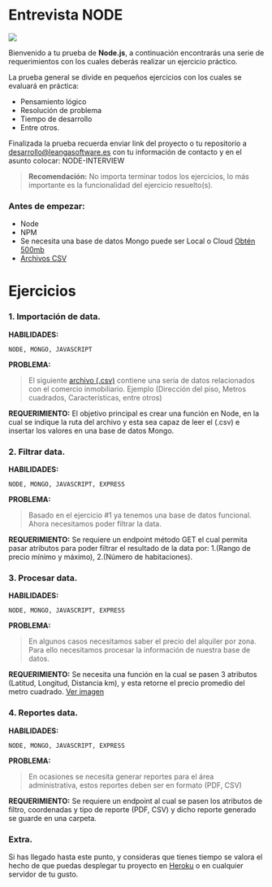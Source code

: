 # Entrevista NODE

![](https://s3-us-west-2.amazonaws.com/devcodepro/media/tutorials/middlewares-en-nodejs-t1.jpg)

Bienvenido a tu prueba de __Node.js__, a continuación encontrarás una serie de requerimientos con los cuales deberás realizar un ejercicio práctico.

La prueba general se divide en pequeños ejercicios con los cuales se evaluará en práctica:
- Pensamiento lógico
- Resolución de problema
- Tiempo de desarrollo
- Entre otros.

Finalizada la prueba recuerda enviar link del proyecto o tu repositorio a desarrollo@leangasoftware.es con tu información de contacto y en el asunto colocar: NODE-INTERVIEW


> __Recomendación:__ No importa terminar todos los ejercicios, lo más importante es la funcionalidad del ejercicio resuelto(s).

### Antes de empezar:
- Node
- NPM
- Se necesita una base de datos Mongo puede ser Local o Cloud [Obtén 500mb](https://mlab.com/)
- [Archivos CSV](https://gist.github.com/leifermendez/627650290d3edaeb420eef50395da73f)

# Ejercicios

### 1. Importación de data.

__HABILIDADES:__
```
NODE, MONGO, JAVASCRIPT
```

__PROBLEMA:__
> El siguiente [archivo (.csv)](https://gist.github.com/leifermendez/627650290d3edaeb420eef50395da73f) contiene una seria de datos relacionados con el comercio inmobiliario. Ejemplo (Dirección del piso, Metros cuadrados, Características, entre otros)

__REQUERIMIENTO:__
El objetivo principal es crear una función en Node, en la cual se indique la ruta del archivo y esta sea capaz de leer el (.csv) e insertar los valores en una base de datos Mongo.


### 2. Filtrar data.

__HABILIDADES:__
```
NODE, MONGO, JAVASCRIPT, EXPRESS
```

__PROBLEMA:__
> Basado en el ejercicio #1 ya tenemos una base de datos funcional. Ahora necesitamos poder filtrar la data.

__REQUERIMIENTO:__
Se requiere un endpoint método GET el cual permita pasar atributos para poder filtrar el resultado de la data por: 1.(Rango de precio mínimo y máximo), 2.(Número de habitaciones).


### 3. Procesar data.

__HABILIDADES:__
```
NODE, MONGO, JAVASCRIPT, EXPRESS
```

__PROBLEMA:__
> En algunos casos necesitamos saber el precio del alquiler por zona. Para ello necesitamos procesar la información de nuestra base de datos.

__REQUERIMIENTO:__
Se necesita una función en la cual se pasen 3 atributos (Latitud, Longitud, Distancia km), y esta retorne el precio promedio del metro cuadrado.
[Ver imagen](https://i.stack.imgur.com/U1c9F.png)


### 4. Reportes data.

__HABILIDADES:__
```
NODE, MONGO, JAVASCRIPT, EXPRESS
```

__PROBLEMA:__
> En ocasiones se necesita generar reportes para el área administrativa, estos reportes deben ser en formato (PDF, CSV)

__REQUERIMIENTO:__
Se requiere un endpoint al cual se pasen los atributos de filtro, coordenadas y tipo de reporte (PDF, CSV) y dicho reporte generado se guarde en una carpeta.


### Extra.
Si has llegado hasta este punto, y consideras que tienes tiempo se valora el hecho de que puedas desplegar tu proyecto en [Heroku](https://www.heroku.com/) o en cualquier servidor de tu gusto.
